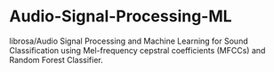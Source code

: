 # Audio-Signal-Processing-ML
librosa/Audio Signal Processing and Machine Learning for Sound Classification using Mel-frequency cepstral coefficients (MFCCs) and Random Forest Classifier.
